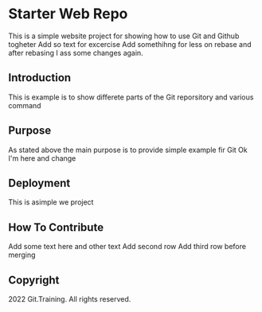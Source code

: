 # Starter Web Repo

This is a simple website project for showing how to use Git and Github togheter
Add so text for excercise
Add somethihng for less on rebase and after rebasing I ass some changes again.

## Introduction

This is example is to show differete parts of the Git reporsitory and various command

## Purpose

As stated above the main purpose is to provide simple example fir Git
Ok I'm here and change

## Deployment

This is asimple we project

## How To Contribute

Add some text here and other text
Add second row
Add third row before merging

## Copyright

2022 Git.Training. All rights reserved.

